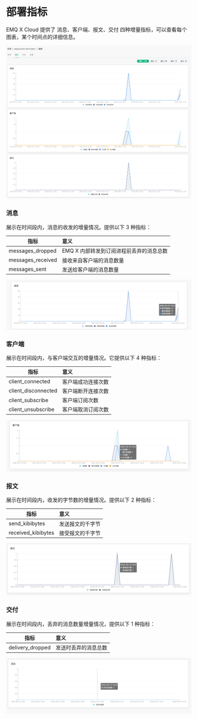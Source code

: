 # 部署指标

EMQ X Cloud 提供了 消息、客户端、报文、交付 四种增量指标，可以查看每个图表，某个时间点的详细信息。

![metrics_line_detail](../_assets/deployments/metrics.png)



### 消息

展示在时间段内，消息的收发的增量情况。提供以下 3 种指标：

| 指标              | 意义                                     |
| ----------------- | :--------------------------------------- |
| messages_dropped  | EMQ X 内部转发到订阅进程前丢弃的消息总数 |
| messages_received | 接收来自客户端的消息数量                 |
| messages_sent     | 发送给客户端的消息数量                   |

![metrics_line_detail](../_assets/deployments/metric_messages.png)



### 客户端

展示在时间段内，与客户端交互的增量情况。它提供以下 4 种指标：

| 指标                | 意义               |
| ------------------- | :----------------- |
| client_connected    | 客户端成功连接次数 |
| client_disconnected | 客户端断开连接次数 |
| client_subscribe    | 客户端订阅次数     |
| client_unsubscribe  | 客户端取消订阅次数 |

![metrics_line_detail](../_assets/deployments/metric_clients.png)



### 报文

展示在时间段内，收发的字节数的增量情况。提供以下 2 种指标：

| 指标               | 意义             |
| ------------------ | :--------------- |
| send_kibibytes     | 发送报文的千字节 |
| received_kibibytes | 接受报文的千字节 |

![metrics_line_detail](../_assets/deployments/metric_packages.png)



### 交付

展示在时间段内，丢弃的消息数量增量情况，提供以下 1 种指标：

| 指标             | 意义                 |
| ---------------- | :------------------- |
| delivery_dropped | 发送时丢弃的消息总数 |

![metrics_line_detail](../_assets/deployments/metric_delivery.png)
